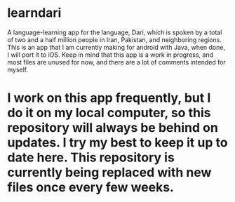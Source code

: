 # learndari
A language-learning app for the language, Dari, which is spoken by a total of two and a half million people in Iran, Pakistan, and neighboring regions.
This is an app that I am currently making for android with Java, when done, I will port it to iOS. Keep in mind that this app is a work in progress, and most files are unused for now, and there are a lot of comments intended for myself. 

# I work on this app frequently, but I do it on my local computer, so this repository will always be behind on updates. I try my best to keep it up to date here. This repository is currently being replaced with new files once every few weeks.
